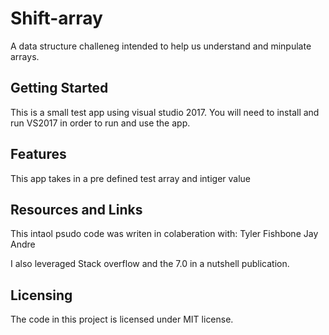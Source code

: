 # Shift-array

A data structure challeneg intended to help us understand and minpulate arrays.

## Getting Started

This is a small test app using visual studio 2017. You will need to install and run VS2017 in order to run and use the app.

## Features

This app takes in a pre defined test array and intiger value 

## Resources and Links

This intaol psudo code was writen in colaberation with:
Tyler Fishbone
Jay
Andre

I also leveraged Stack overflow and the 7.0 in a nutshell publication. 

## Licensing

The code in this project is licensed under MIT license.